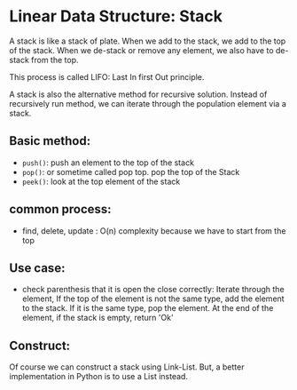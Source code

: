 # Linear Data Structure: Stack
A stack is like a stack of plate.
When we add to the stack, we add to the top of the stack.
When we de-stack or remove any element, we also have to de-stack from the top.

This process is called LIFO: Last In first Out principle.

A stack is also the alternative method for recursive solution.
Instead of recursively run method, we can iterate through the
population element via a stack.

## Basic method:
+ `push()`: push an element to the top of the stack
+ `pop()`: or sometime called pop top. pop the top of the Stack
+ `peek()`: look at the top element of the stack

## common process:
+ find, delete, update : O(n) complexity because we have to start from the top


## Use case:


+ check parenthesis that it is open the close correctly:
Iterate through the element, If the top of the element is not the same type, add the element to the stack.
If it is the same type, pop the element. 
At the end of the element, if the stack is empty, return 'Ok'

## Construct:


Of course we can construct a stack using Link-List. But, a better implementation in Python is to use a List instead.





